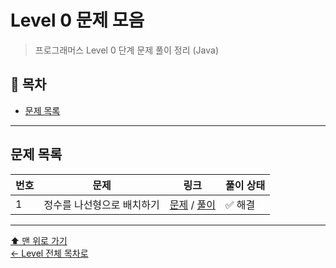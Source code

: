 # Level 0 문제 모음

> 프로그래머스 Level 0 단계 문제 풀이 정리 (Java)

## 📌 목차
- [문제 목록](#문제-목록)

---

## 문제 목록

| 번호 | 문제 | 링크 | 풀이 상태 |
|------|------|------|----------|
| 1 | 정수를 나선형으로 배치하기 | [문제](https://school.programmers.co.kr/learn/courses/30/lessons/181832) / [풀이](./정수를나선형으로배치하기/README.md) | ✅ 해결 |

---

[⬆ 맨 위로 가기](#level-0-문제-모음)  
[← Level 전체 목차로](../README.md)